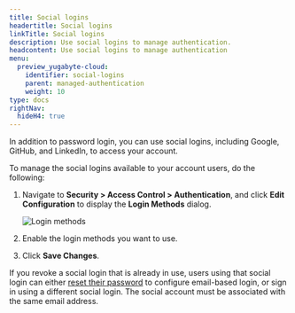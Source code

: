 ```yaml
---
title: Social logins
headertitle: Social logins
linkTitle: Social logins
description: Use social logins to manage authentication.
headcontent: Use social logins to manage authentication
menu:
  preview_yugabyte-cloud:
    identifier: social-logins
    parent: managed-authentication
    weight: 10
type: docs
rightNav:
  hideH4: true
---
```


In addition to password login, you can use social logins, including Google, GitHub, and LinkedIn, to access your account.

To manage the social logins available to your account users, do the following:

1. Navigate to **Security > Access Control > Authentication**, and click **Edit Configuration** to display the **Login Methods** dialog.

    ![Login methods](/images/yb-cloud/managed-authentication-social.png)

1. Enable the login methods you want to use.
1. Click **Save Changes**.

If you revoke a social login that is already in use, users using that social login can either [reset their password](../../manage-access/#reset-your-password) to configure email-based login, or sign in using a different social login. The social account must be associated with the same email address.
